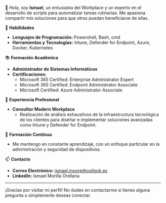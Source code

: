  👋 Hola, soy **Ismael**, un entusiasta del Workplace y un experto en el desarrollo de scripts para automatizar tareas rutinarias. Me apasiona compartir mis soluciones para que otros puedan beneficiarse de ellas.

🚀 **Habilidades**
- **Lenguajes de Programación:** Powershell, Bash, cmd
- **Herramientas y Tecnologías:** Intune, Defender for Endpoint, Azure, Docker, Kubernetes

📚 **Formación Académica**
- **Administrador de Sistemas Informáticos**
- **Certificaciones:**
  - Microsoft 365 Certified: Enterprise Administrator Expert
  - Microsoft 365 Certified: Endpoint Administrator Associate
  - Microsoft Certified: Azure Administrator Associate

💼 **Experiencia Profesional**
- **Consultor Modern Workplace**
  - Realización de análisis exhaustivos de la infraestructura tecnológica de los clientes para diseñar e implementar soluciones avanzadas como Intune y Defender for Endpoint.

🌱 **Formación Continua**
- Me mantengo en constante aprendizaje, con un enfoque particular en la administración y seguridad de dispositivos.

 📫 **Contacto**
- **Correo Electrónico:** ismael.moore@outlook.es
- **LinkedIn:** Ismael Morilla Orellana
---

¡Gracias por visitar mi perfil! No dudes en contactarme si tienes alguna pregunta o simplemente deseas conectar.
